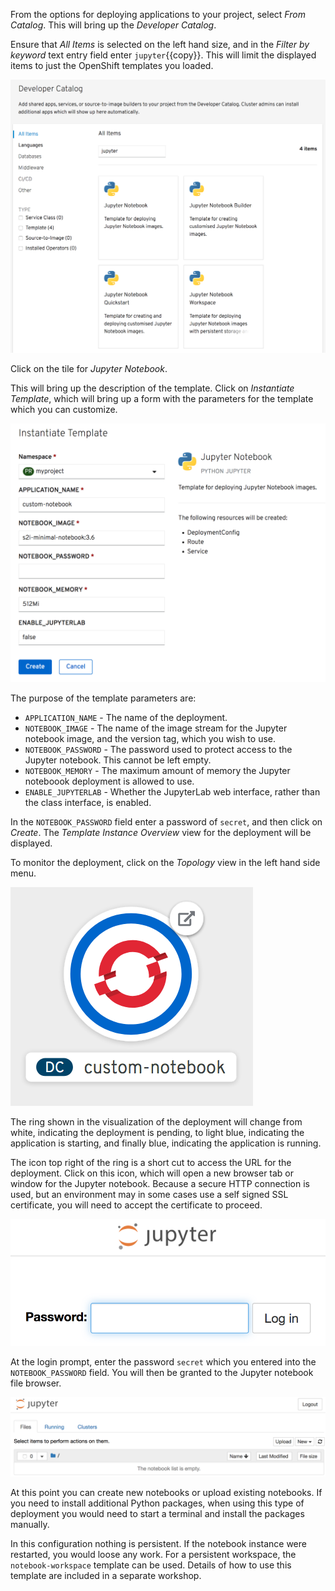 From the options for deploying applications to your project, select _From Catalog_. This will bring up the _Developer Catalog_.

Ensure that _All Items_ is selected on the left hand size, and in the _Filter by keyword_ text entry field enter ``jupyter``{{copy}}. This will limit the displayed items to just the OpenShift templates you loaded.

![Add to Project](../../assets/datascience/jupyter-notebooks-42/04-jupyter-notebook-templates.png)

Click on the tile for _Jupyter Notebook_.

This will bring up the description of the template. Click on _Instantiate Template_, which will bring up a form with the parameters for the template which you can customize.

![Instatiate Template](../../assets/datascience/jupyter-notebooks-42/04-instantiate-template.png)

The purpose of the template parameters are:

* ``APPLICATION_NAME`` - The name of the deployment.
* ``NOTEBOOK_IMAGE`` - The name of the image stream for the Jupyter notebook image, and the version tag, which you wish to use.
* ``NOTEBOOK_PASSWORD`` - The password used to protect access to the Jupyter notebook. This cannot be left empty.
* ``NOTEBOOK_MEMORY`` - The maximum amount of memory the Jupyter noteboook deployment is allowed to use.
* ``ENABLE_JUPYTERLAB`` - Whether the JupyterLab web interface, rather than the class interface, is enabled.

In the ``NOTEBOOK_PASSWORD`` field enter a password of ``secret``, and then click on _Create_. The _Template Instance Overview_ view for the deployment will be displayed.

To monitor the deployment, click on the _Topology_ view in the left hand side menu.

![Topology View](../../assets/datascience/jupyter-notebooks-42/04-topology-view.png)

The ring shown in the visualization of the deployment will change from white, indicating the deployment is pending, to light blue, indicating the application is starting, and finally blue, indicating the application is running.

The icon top right of the ring is a short cut to access the URL for the deployment. Click on this icon, which will open a new browser tab or window for the Jupyter notebook. Because a secure HTTP connection is used, but an environment may in some cases use a self signed SSL certificate, you will need to accept the certificate to proceed.

![Login Prompt](../../assets/datascience/jupyter-notebooks-42/04-notebook-login-prompt.png)

At the login prompt, enter the password ``secret`` which you entered into the ``NOTEBOOK_PASSWORD`` field. You will then be granted to the Jupyter notebook file browser.

![Classic Notebook](../../assets/datascience/jupyter-notebooks-42/04-classic-notebook-interface.png)

At this point you can create new notebooks or upload existing notebooks. If you need to install additional Python packages, when using this type of deployment you would need to start a terminal and install the packages manually.

In this configuration nothing is persistent. If the notebook instance were restarted, you would loose any work. For a persistent workspace, the ``notebook-workspace`` template can be used. Details of how to use this template are included in a separate workshop.
